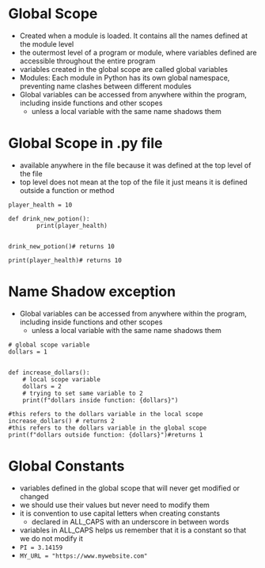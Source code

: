 # Global Scope
- Created when a module is loaded. It contains all the names defined at the module level
- the outermost level of a program or module, where variables defined are accessible throughout the entire program
- variables created in the global scope are called global variables
- Modules: Each module in Python has its own global namespace, preventing name clashes between different modules
- Global variables can be accessed from anywhere within the program, including inside functions and other scopes
  - unless a local variable with the same name shadows them
# Global Scope in .py file
- available anywhere in the file because it was defined at the top level of the file
- top level does not mean at the top of the file it just means it is defined outside a function or method
```
player_health = 10

def drink_new_potion():
        print(player_health)


drink_new_potion()# returns 10

print(player_health)# returns 10
```

# Name Shadow exception
- Global variables can be accessed from anywhere within the program, including inside functions and other scopes
  - unless a local variable with the same name shadows them
```
# global scope variable
dollars = 1


def increase_dollars():
    # local scope variable
    dollars = 2
    # trying to set same variable to 2
    print(f"dollars inside function: {dollars}")

#this refers to the dollars variable in the local scope
increase_dollars() # returns 2
#this refers to the dollars variable in the global scope
print(f"dollars outside function: {dollars}")#returns 1
```

# Global Constants
- variables defined in the global scope that will never get modified or changed
- we should use their values but never need to modify them
- it is convention to use capital letters when creating constants
  - declared in ALL_CAPS with an underscore in between words
- variables in ALL_CAPS helps us remember that it is a constant so that we do not modify it
- `PI = 3.14159`
- `MY_URL = "https://www.mywebsite.com"`